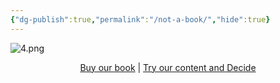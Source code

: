 ```yaml
---
{"dg-publish":true,"permalink":"/not-a-book/","hide":true}
---
```




![4.png](/img/user/images/4.png)

<p style="text-align:center;">
  <a href="https://www.amazon.in/Panchatantra-code-Become-super-star-ebook/dp/B0FHRPC89C/" target="_blank">Buy our book</a> | 
<a href="/what-do-we-cover-in-this-series/" >Try our content and Decide</a>
</p>

